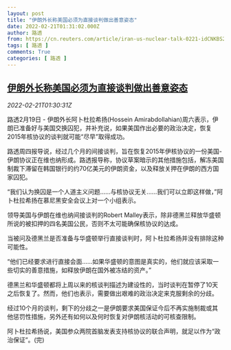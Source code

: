```yaml
---
layout: post
title: "伊朗外长称美国必须为直接谈判做出善意姿态"
date: 2022-02-21T01:31:02.000Z
author: 路透
from: https://cn.reuters.com/article/iran-us-nuclear-talk-0221-idCNKBS2KQ03K
tags: [ 路透 ]
comments: True
categories: [ 路透 ]
---
```

<!--1645407062000-->
[伊朗外长称美国必须为直接谈判做出善意姿态](https://cn.reuters.com/article/iran-us-nuclear-talk-0221-idCNKBS2KQ03K)
------

<div>
<div><i>2022-02-21T01:30:31Z</i></div><p>路透2月19日 - 伊朗外长阿卜杜拉希扬(Hossein Amirabdollahian)周六表示，伊朗已准备好与美国交换囚犯，并补充说，如果美国作出必要的政治决定，恢复2015年核协议的谈判就可能“尽早”取得成功。</p><p>路透周四报导说，经过几个月的间接谈判，旨在恢复2015年伊核协议的一份美国-伊朗协议正在维也纳形成。路透报导称，协议草案暗示的其他措施包括，解冻美国制裁下滞留在韩国银行的约70亿美元的伊朗资金，以及释放关押在伊朗的西方国家囚犯。</p><p>“我们认为换囚是一个人道主义问题......与核协议无关......我们可以立即这样做，”阿卜杜拉希扬在慕尼黑安全会议上对一个小组表示。</p><p>领导美国与伊朗在维也纳间接谈判的Robert Malley表示，除非德黑兰释放华盛顿所说的被扣押的四名美国公民，否则不太可能确保核协议的达成。</p><p>当被问及德黑兰是否准备与华盛顿举行直接谈判时，阿卜杜拉希扬并没有排除这种可能性。</p><p>“他们已经要求进行直接会面......如果华盛顿的意图是真实的，他们就应该采取一些切实的善意措施，如释放伊朗在国外被冻结的资产。”</p><p>德黑兰和华盛顿都将上周以来的核谈判描述为建设性的，当时谈判在暂停了10天之后恢复了。然而，他们也表示，需要做出艰难的政治决定来克服剩余的分歧。</p><p>经过10个月的谈判，剩下的分歧之一是伊朗要求美国保证今后不再实施制裁或其他惩罚性措施，另外还有如何以及何时恢复对伊朗核活动的可核查限制。</p><p>阿卜杜拉希扬说，美国参众两院首脑发表支持核协议的联合声明，就足以作为“政治保证”。(完)</p>
</div>
